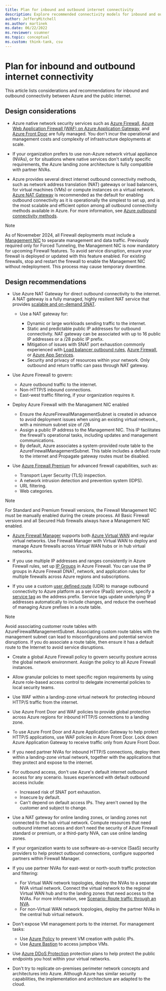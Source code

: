 ```yaml
---
title: Plan for inbound and outbound internet connectivity
description: Explore recommended connectivity models for inbound and outbound connectivity to and from the public internet.
author: JefferyMitchell
ms.author: martinek
ms.date: 06/22/2022
ms.reviewer: ssumner
ms.topic: conceptual
ms.custom: think-tank, csu
---
```


# Plan for inbound and outbound internet connectivity

This article lists considerations and recommendations for inbound and outbound connectivity between Azure and the public internet.

## Design considerations

- Azure native network security services such as [Azure Firewall](/azure/firewall/overview), [Azure Web Application Firewall (WAF) on Azure Application Gateway](/azure/web-application-firewall/ag/ag-overview), and [Azure Front Door](/azure/frontdoor/front-door-overview) are fully managed. You don't incur the operational and management costs and complexity of infrastructure deployments at scale.

- If your organization prefers to use non-Azure network virtual appliance (NVAs), or for situations where native services don't satisfy specific requirements, the Azure landing zone architecture is fully compatible with partner NVAs.

- Azure provides several direct internet outbound connectivity methods, such as network address translation (NAT) gateways or load balancers, for virtual machines (VMs) or compute instances on a virtual network. [Azure NAT Gateway](/azure/virtual-network/nat-gateway/nat-overview) is recommended as the default for enabling outbound connectivity as it is operationally the simplest to set up, and is the most scalable and efficient option among all outbound connectivity methods available in Azure. For more information, see [Azure outbound connectivity methods](/azure/load-balancer/load-balancer-outbound-connections#scenarios).

> [!NOTE]
> As of Novemeber 2024, all Firewall deployments must include a [Management NIC](/azure/networking/firewall/azure-firewall-management-nic) to separate management and data traffic. Previously required only for Forced Tunneling, the Management NIC is now mandatory for upcoming Firewall features. To avoid service disruption, ensure your firewall is deployed or updated with this feature enabled. For existing firewalls, stop and restart the firewall to enable the Management NIC without redeployment. This process may cause temporary downtime.

## Design recommendations

- Use Azure NAT Gateway for direct outbound connectivity to the internet. A NAT gateway is a fully managed, highly resilient NAT service that provides [scalable and on-demand SNAT](/azure/virtual-network/nat-gateway/nat-gateway-resource#source-network-address-translation).

  - Use a NAT gateway for:

    - Dynamic or large workloads sending traffic to the internet.
    - Static and predictable public IP addresses for outbound connectivity. NAT gateway can be associated with up to 16 public IP addresses or a /28 public IP prefix.
    - Mitigation of issues with SNAT port exhaustion commonly experienced with [Load balancer outbound rules](/azure/load-balancer/troubleshoot-outbound-connection#use-a-nat-gateway-for-outbound-connectivity-to-the-internet), [Azure Firewall](/azure/firewall/integrate-with-nat-gateway), or [Azure App Services](/azure/app-service/networking/nat-gateway-integration).
    - Security and privacy of resources within your network. Only outbound and return traffic can pass through NAT gateway.

- Use Azure Firewall to govern:

  - Azure outbound traffic to the internet.
  - Non-HTTP/S inbound connections.
  - East-west traffic filtering, if your organization requires it.

- Deploy Azure Firewall with the Managament NIC enabled

  - Ensure the AzureFirewallManagementSubnet is created in advance to avoid deployment issues when using an existing virtual network., with a minimum subnet size of /26
  - Assign a public IP address to the Management NIC. This IP facilitates the firewall's operational tasks, including updates and management communications.
  - By default, Azure associates a system-provided route table to the AzureFirewallManagementSubnet. This table includes a default route to the internet and Propagate gateway routes must be disabled.

- Use [Azure Firewall Premium](/azure/firewall/premium-features) for advanced firewall capabilities, such as:

  - Transport Layer Security (TLS) inspection.
  - A network intrusion detection and prevention system (IDPS).
  - URL filtering.
  - Web categories.

> [!NOTE]
> For Standard and Premium firewall versions, the Firewall Management NIC must be manually enabled during the create process. All Basic Firewall versions and all Secured Hub firewalls always have a Management NIC enabled.

- [Azure Firewall Manager](/azure/firewall-manager/overview) supports both [Azure Virtual WAN](/azure/virtual-wan/virtual-wan-about) and regular virtual networks. Use Firewall Manager with Virtual WAN to deploy and manage Azure firewalls across Virtual WAN hubs or in hub virtual networks.

- If you use multiple IP addresses and ranges consistently in Azure Firewall rules, set up [IP Groups](/azure/firewall/ip-groups) in Azure Firewall. You can use the IP groups in Azure Firewall DNAT, network, and application rules for multiple firewalls across Azure regions and subscriptions.

- If you use a custom [user defined route](/azure/virtual-network/virtual-networks-udr-overview#custom-routes) (UDR) to manage outbound connectivity to Azure platform as a service (PaaS) services, specify a [service tag](/azure/virtual-network/virtual-networks-udr-overview#service-tags-for-user-defined-routes) as the address prefix. Service tags update underlying IP addresses automatically to include changes, and reduce the overhead of managing Azure prefixes in a route table.

> [!NOTE]
> Avoid associating customer route tables with AzureFirewallManagementSubnet. Associating custom route tables with the management subnet can lead to misconfigurations and potential service disruptions. If you do associate a route table, then ensure it has a default route to the Internet to avoid service disruptions.

- Create a global Azure Firewall policy to govern security posture across the global network environment. Assign the policy to all Azure Firewall instances.

- Allow granular policies to meet specific region requirements by using Azure role-based access control to delegate incremental policies to local security teams.

- Use WAF within a landing-zone virtual network for protecting inbound HTTP/S traffic from the internet.

- Use Azure Front Door and WAF policies to provide global protection across Azure regions for inbound HTTP/S connections to a landing zone.

- To use Azure Front Door and Azure Application Gateway to help protect HTTP/S applications, use WAF policies in Azure Front Door. Lock down Azure Application Gateway to receive traffic only from Azure Front Door.

- If you need partner NVAs for inbound HTTP/S connections, deploy them within a landing-zone virtual network, together with the applications that they protect and expose to the internet.

- For outbound access, don't use Azure's default internet outbound access for any scenario. Issues experienced with default outbound access include:

  - Increased risk of SNAT port exhaustion.
  - Insecure by default.
  - Can't depend on default access IPs. They aren't owned by the customer and subject to change.

- Use a NAT gateway for online landing zones, or landing zones not connected to the hub virtual network. Compute resources that need outbound internet access and don't need the security of Azure Firewall standard or premium, or a third-party NVA, can use online landing zones.

- If your organization wants to use software-as-a-service (SaaS) security providers to help protect outbound connections, configure supported partners within Firewall Manager.

- If you use partner NVAs for east-west or north-south traffic protection and filtering:

  - For Virtual WAN network topologies, deploy the NVAs to a separate NVA virtual network. Connect the virtual network to the regional Virtual WAN hub and to the landing zones that need access to the NVAs. For more information, see [Scenario: Route traffic through an NVA](/azure/virtual-wan/scenario-route-through-nva).
  - For non-Virtual WAN network topologies, deploy the partner NVAs in the central hub virtual network.

- Don't expose VM management ports to the internet. For management tasks:

  - Use [Azure Policy](/azure/virtual-network/policy-reference) to prevent VM creation with public IPs.
  - Use [Azure Bastion](/azure/bastion/bastion-overview) to access jumpbox VMs.

- Use [Azure DDoS Protection](/azure/ddos-protection/ddos-protection-overview) protection plans to help protect the public endpoints you host within your virtual networks.

- Don't try to replicate on-premises perimeter network concepts and architectures into Azure. Although Azure has similar security capabilities, the implementation and architecture are adapted to the cloud.
